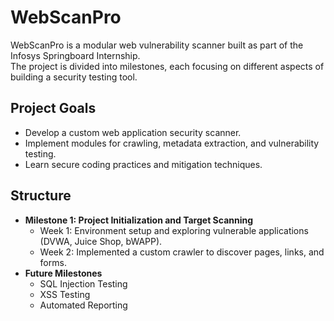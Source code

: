 # WebScanPro

WebScanPro is a modular web vulnerability scanner built as part of the Infosys Springboard Internship.  
The project is divided into milestones, each focusing on different aspects of building a security testing tool.

## Project Goals
- Develop a custom web application security scanner.
- Implement modules for crawling, metadata extraction, and vulnerability testing.
- Learn secure coding practices and mitigation techniques.

## Structure
- **Milestone 1: Project Initialization and Target Scanning**
  - Week 1: Environment setup and exploring vulnerable applications (DVWA, Juice Shop, bWAPP).
  - Week 2: Implemented a custom crawler to discover pages, links, and forms.
- **Future Milestones**
  - SQL Injection Testing
  - XSS Testing
  - Automated Reporting
